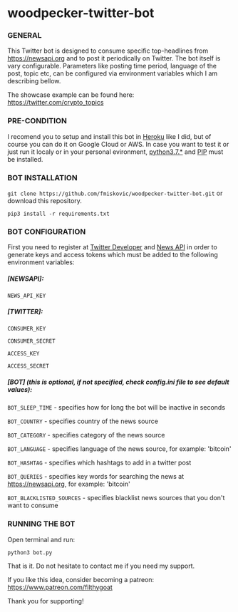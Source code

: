# woodpecker-twitter-bot

### GENERAL

This Twitter bot is designed to consume specific top-headlines from https://newsapi.org and to post it periodically on Twitter.
The bot itself is vary configurable. Parameters like posting time period, language of the post, topic etc, can be configured via environment variables which I am describing bellow.

The showcase example can be found here:
https://twitter.com/crypto_topics

### PRE-CONDITION
I recomend you to setup and install this bot in [Heroku](https://heroku.com/) like I did, but of course you can do it on Google Cloud or AWS.
In case you want to test it or just run it localy or in your personal evironment, [python3.7.*](https://realpython.com/installing-python/) and [PIP](https://pip.pypa.io/en/stable/installing/) must be installed.

### BOT INSTALLATION

`git clone https://github.com/fmiskovic/woodpecker-twitter-bot.git` or download this repository.

`pip3 install -r requirements.txt`

### BOT CONFIGURATION
First you need to register at [Twitter Developer](https://developer.twitter.com/) and [News API](https://newsapi.org/) in order to generate keys and access tokens 
which must be added to the following environment variables:

##### [NEWSAPI]:

`NEWS_API_KEY`

##### [TWITTER]: 

`CONSUMER_KEY`

`CONSUMER_SECRET`

`ACCESS_KEY`

`ACCESS_SECRET`

##### [BOT] (this is optional, if not specified, check config.ini file to see default values):

`BOT_SLEEP_TIME` - specifies how for long the bot will be inactive in seconds

`BOT_COUNTRY` - specifies country of the news source

`BOT_CATEGORY` - specifies category of the news source

`BOT_LANGUAGE` - specifies language of the news source, for example: 'bitcoin'

`BOT_HASHTAG` - specifies which hashtags to add in a twitter post

`BOT_QUERIES` - specifies key words for searching the news at https://newsapi.org, for example: 'bitcoin'

`BOT_BLACKLISTED_SOURCES` - specifies blacklist news sources that you don't want to consume

### RUNNING THE BOT

Open terminal and run:

`python3 bot.py`

That is it. Do not hesitate to contact me if you need my support.

If you like this idea, consider becoming a patreon:
https://www.patreon.com/filthygoat

Thank you for supporting!
